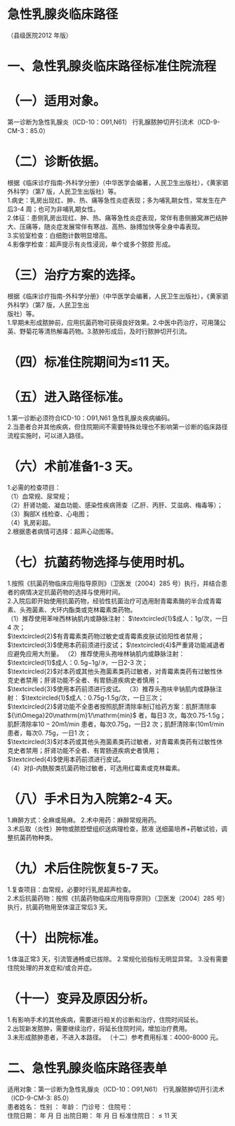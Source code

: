 # 急性乳腺炎临床路径  
（县级医院2012 年版）  
# 一、急性乳腺炎临床路径标准住院流程  
# （一）适用对象。  
第一诊断为急性乳腺炎（ICD-10：O91,N61） 行乳腺脓肿切开引流术（ICD-9-CM-3：85.0）  
# （二）诊断依据。  
根据《临床诊疗指南-外科学分册》（中华医学会编著，人民卫生出版社），《黄家驷外科学》（第7 版，人民卫生出版社）等。  
1.病史：乳房出现红、肿、热、痛等急性炎症表现；多为哺乳期女性，常发生在产后3-4 周；也可为非哺乳期女性。  
2.体征：患侧乳房出现红、肿、热、痛等急性炎症表现，常伴有患侧腋窝淋巴结肿大、压痛等，随炎症发展常伴有寒战、高热、脉搏加快等全身中毒表现。  
3.实验室检查：白细胞计数明显增高。  
4.影像学检查：超声提示有炎性浸润，单个或多个脓腔 形成。  
# （三）治疗方案的选择。  
根据《临床诊疗指南-外科学分册》（中华医学会编著，人民卫生出版社），《黄家驷外科学》（第7 版，人民卫生出  
版社）等。  
1.早期未形成脓肿前，应用抗菌药物可获得良好效果。2.中医中药治疗，可用蒲公英、野菊花等清热解毒药物。3.脓肿形成后，及时行脓肿切开引流。  
# （四）标准住院期间为≤11 天。  
# （五）进入路径标准。  
1.第一诊断必须符合ICD-10：O91,N61 急性乳腺炎疾病编码。  
2.当患者合并其他疾病，但住院期间不需要特殊处理也不影响第一诊断的临床路径流程实施时，可以进入路径。  
# （六）术前准备1-3 天。  
1.必需的检查项目：  
（1）血常规、尿常规；  
（2）肝肾功能、凝血功能、感染性疾病筛查（乙肝、丙肝、艾滋病、梅毒等）；  
（3）胸部X 线检查、心电图；  
（4）乳房彩超。  
2.根据患者病情可选择：超声心动图等。  
# （七）抗菌药物选择与使用时机。  
1.按照《抗菌药物临床应用指导原则》（卫医发〔2004〕285 号）执行，并结合患者的病情决定抗菌药物的选择与使用时间。  
2.入院后即开始使用抗菌药物，经验性抗菌治疗可选用耐青霉素酶的半合成青霉素、头孢菌素、大环内酯类或克林霉素类药物。  
（1）推荐使用苯唑西林钠肌内或静脉注射： $\textcircled{1}$成人：1g/次，一日4 次；  
$\textcircled{2}$有青霉素类药物过敏史或青霉素皮肤试验阳性者禁用；  
$\textcircled{3}$使用本药前须进行皮试； $\textcircled{4}$严重肾功能减退者应避免应用大剂量。 （2）推荐使用头孢唑林钠肌内或静脉注射： $\textcircled{1}$成人：$0.\,5\mathrm{g}{-1}\mathrm{g}/\mathcal{Y}$，一日2-3 次；  
$\textcircled{2}$对本药或其他头孢菌素类药过敏者，对青霉素类药有过敏性休克史者禁用；肝肾功能不全者、有胃肠道疾病史者慎用；  
$\textcircled{3}$使用本药前须进行皮试。 （3）推荐头孢呋辛钠肌内或静脉注射： $\textcircled{1}$成人：0.75g-1.5g/次，一日三次；  
$\textcircled{2}$肾功能不全患者按照肌酐清除率制订给药方案：肌酐清除率${\it\Omega}20\mathrm{m}1/\mathrm{min}$ 者，每日3 次，每次0.75-1.5g；肌酐清除率$10{-}20\mathrm{m}1/\mathrm{min}$ 患者，每次0.75g，一日2 次；肌酐清除率$\mathrm{\langle10m1/min}$ 患者，每次$0.\;75\mathrm{g}$，一日1 次；  
$\textcircled{3}$对本药或其他头孢菌素类药过敏者，对青霉素类药有过敏性休克史者禁用；肝肾功能不全者、有胃肠道疾病史者慎用；  
$\textcircled{4}$使用本药前须进行皮试。  
（4）对β-内酰胺类抗菌药物过敏者，可选用红霉素或克林霉素。  
# （八）手术日为入院第2-4 天。  
1.麻醉方式：全麻或局麻。 2.术中用药：麻醉常规用药。  
3.术后取（炎性）肿物或脓腔壁组织送病理检查，脓液 送细菌培养$+$药敏试验，调整抗菌药物种类。  
# （九）术后住院恢复5-7 天。  
1.复查项目：血常规，必要时行乳房超声检查。  
2.术后抗菌药物：按照《抗菌药物临床应用指导原则》（卫医发〔2004〕285 号）执行，抗菌药物用至体温正常后3 天。  
# （十）出院标准。  
1.体温正常3 天，引流管通畅或已拔除。 2.常规化验指标无明显异常。 3.没有需要住院处理的并发症和/或合并症。  
# （十一）变异及原因分析。  
1.有影响手术的其他疾病，需要进行相关的诊断和治疗，住院时间延长。  
2.出现新发脓肿，需要继续治疗，将延长住院时间，增加治疗费用。  
3.未形成脓肿患者，不进入本路径。 （十二）参考费用标准：4000-8000 元。  
# 二、急性乳腺炎临床路径表单  
适用对象：第一诊断为急性乳腺炎（ICD-10：O91,N61） 行乳腺脓肿切开引流术（ICD-9-CM-3: 85.0）  
患者姓名：         性别 ：       年龄：       门诊号：       住院号：  
住院日期：   年  月  日    出院日期：   年  月   日  标准住院日：${\leqslant}11$ 天  
